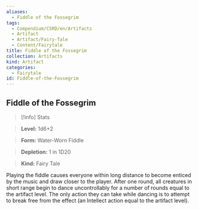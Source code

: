 ```yaml
---
aliases:
  - Fiddle of the Fossegrim
tags:
  - Compendium/CSRD/en/Artifacts
  - Artifact
  - Artifact/Fairy-Tale
  - Content/Fairytale
title: Fiddle of the Fossegrim
collection: Artifacts
kind: Artifact
categories:
  - Fairytale
id: Fiddle-of-the-Fossegrim
---
```

## Fiddle of the Fossegrim    
>[!info] Stats    
> **Level:** 1d6+2    
> **Form:** Water-Worn Fiddle    
> **Depletion:** 1 in 1D20    
> **Kind:** Fairy Tale  
    
Playing the fiddle causes everyone within long distance to become enticed by the music and draw closer to the player. After one round, all creatures in short range begin to dance uncontrollably for a number of rounds equal to the artifact level. The only action they can take while dancing is to attempt to break free from the effect (an Intellect action equal to the artifact level).
